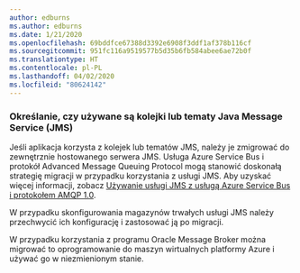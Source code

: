 ```yaml
---
author: edburns
ms.author: edburns
ms.date: 1/21/2020
ms.openlocfilehash: 69bddfce67388d3392e6908f3ddf1af378b116cf
ms.sourcegitcommit: 951fc116a9519577b5d35b6fb584abee6ae72b0f
ms.translationtype: HT
ms.contentlocale: pl-PL
ms.lasthandoff: 04/02/2020
ms.locfileid: "80624142"
---
```

### <a name="determine-whether-java-message-service-jms-queues-or-topics-are-in-use"></a>Określanie, czy używane są kolejki lub tematy Java Message Service (JMS)

Jeśli aplikacja korzysta z kolejek lub tematów JMS, należy je zmigrować do zewnętrznie hostowanego serwera JMS. Usługa Azure Service Bus i protokół Advanced Message Queuing Protocol mogą stanowić doskonałą strategię migracji w przypadku korzystania z usługi JMS. Aby uzyskać więcej informacji, zobacz [Używanie usługi JMS z usługą Azure Service Bus i protokołem AMQP 1.0](/azure/service-bus-messaging/service-bus-java-how-to-use-jms-api-amqp).

W przypadku skonfigurowania magazynów trwałych usługi JMS należy przechwycić ich konfigurację i zastosować ją po migracji.

W przypadku korzystania z programu Oracle Message Broker można migrować to oprogramowanie do maszyn wirtualnych platformy Azure i używać go w niezmienionym stanie.
